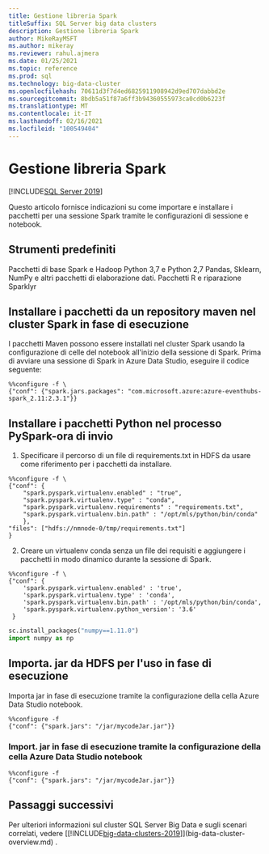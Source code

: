 ```yaml
---
title: Gestione libreria Spark
titleSuffix: SQL Server big data clusters
description: Gestione libreria Spark
author: MikeRayMSFT
ms.author: mikeray
ms.reviewer: rahul.ajmera
ms.date: 01/25/2021
ms.topic: reference
ms.prod: sql
ms.technology: big-data-cluster
ms.openlocfilehash: 70611d3f7d4ed6825911908942d9ed707dabbd2e
ms.sourcegitcommit: 8bdb5a51f87a6ff3b94360555973ca0cd0b6223f
ms.translationtype: MT
ms.contentlocale: it-IT
ms.lasthandoff: 02/16/2021
ms.locfileid: "100549404"
---
```

# <a name="spark-library-management"></a>Gestione libreria Spark

[!INCLUDE[SQL Server 2019](../includes/applies-to-version/sqlserver2019.md)]

Questo articolo fornisce indicazioni su come importare e installare i pacchetti per una sessione Spark tramite le configurazioni di sessione e notebook.

## <a name="built-in-tools"></a>Strumenti predefiniti
Pacchetti di base Spark e Hadoop Python 3,7 e Python 2,7 Pandas, Sklearn, NumPy e altri pacchetti di elaborazione dati.
Pacchetti R e riparazione Sparklyr

## <a name="install-packages-from-a-maven-repository-onto-the-spark-cluster-at-runtime"></a>Installare i pacchetti da un repository maven nel cluster Spark in fase di esecuzione
I pacchetti Maven possono essere installati nel cluster Spark usando la configurazione di celle del notebook all'inizio della sessione di Spark. Prima di avviare una sessione di Spark in Azure Data Studio, eseguire il codice seguente:

```
%%configure -f \
{"conf": {"spark.jars.packages": "com.microsoft.azure:azure-eventhubs-spark_2.11:2.3.1"}}
```

## <a name="install-python-packages-at-pyspark-job-submission-time"></a>Installare i pacchetti Python nel processo PySpark-ora di invio
1. Specificare il percorso di un file di requirements.txt in HDFS da usare come riferimento per i pacchetti da installare.
```
%%configure -f \
{"conf": {
    "spark.pyspark.virtualenv.enabled" : "true",
    "spark.pyspark.virtualenv.type" : "conda",
    "spark.pyspark.virtualenv.requirements" : "requirements.txt",
    "spark.pyspark.virtualenv.bin.path" : "/opt/mls/python/bin/conda"
    }, 
"files": ["hdfs://nmnode-0/tmp/requirements.txt"]
}
```
2. Creare un virtualenv conda senza un file dei requisiti e aggiungere i pacchetti in modo dinamico durante la sessione di Spark.
```
%%configure -f \
{"conf": {
    'spark.pyspark.virtualenv.enabled' : 'true',
    'spark.pyspark.virtualenv.type' : 'conda',
    'spark.pyspark.virtualenv.bin.path' : '/opt/mls/python/bin/conda',
    'spark.pyspark.virtualenv.python_version': '3.6'
 }
 ```

 ```python
sc.install_packages("numpy==1.11.0")
import numpy as np
```

## <a name="import-jar-from-hdfs-for-use-at-runtime"></a>Importa. jar da HDFS per l'uso in fase di esecuzione
Importa jar in fase di esecuzione tramite la configurazione della cella Azure Data Studio notebook.

```
%%configure -f
{"conf": {"spark.jars": "/jar/mycodeJar.jar"}}
```

### <a name="import-jar-at-runtime-through-azure-data-studio-notebook-cell-configuration"></a>Import. jar in fase di esecuzione tramite la configurazione della cella Azure Data Studio notebook
```
%%configure -f
{"conf": {"spark.jars": "/jar/mycodeJar.jar"}}
```

## <a name="next-steps"></a>Passaggi successivi

Per ulteriori informazioni sul cluster SQL Server Big Data e sugli scenari correlati, vedere [[!INCLUDE[big-data-clusters-2019](../includes/ssbigdataclusters-ss-nover.md)]](big-data-cluster-overview.md) .
